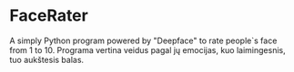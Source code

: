 # FaceRater
A simply Python program powered by "Deepface" to rate people`s face from 1 to 10. Programa vertina veidus pagal jų emocijas, kuo laimingesnis, tuo aukštesis balas.
